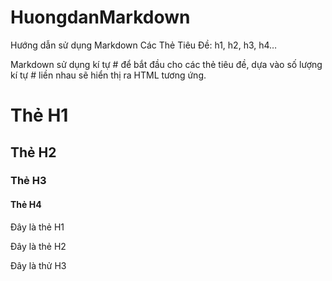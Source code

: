 HuongdanMarkdown
================

Hướng dẫn sử dụng Markdown
Các Thẻ Tiêu Đề: h1, h2, h3, h4…

Markdown sử dụng kí tự # để bắt đầu cho các thẻ tiêu đề, dựa vào số lượng kí tự # liền nhau sẽ hiển thị ra HTML tương ứng.

# Thẻ H1

## Thẻ H2

### Thẻ H3

#### Thẻ H4

Đây là thẻ H1

Đây là thẻ H2

Đây là thử H3
